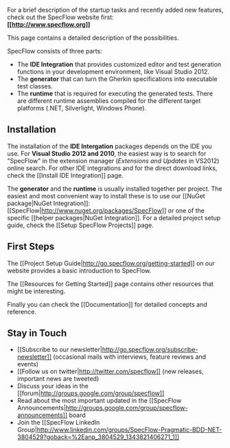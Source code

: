 For a brief description of the startup tasks and recently added new features, check out the SpecFlow website first: <br/>**[[http://www.specflow.org]]**

This page contains a detailed description of the possibilities.

SpecFlow consists of three parts:

* The **IDE Integration** that provides customized editor and test generation functions in your development environment, like Visual Studio 2012.
* The **generator** that can turn the Gherkin specifications into executable test classes.
* The **runtime** that is required for executing the generated tests. There are different runtime assemblies compiled for the different target platforms (.NET, Silverlight, Windows Phone). 

## Installation

The installation of the **IDE Intergation** packages depends on the IDE you use. For **Visual Studio 2012 and 2010**, the easiest way is to search for "SpecFlow" in the extension manager (_Extensions and Updates_ in VS2012) online search. For other IDE integrations and for the direct download links, check the [[Install IDE Integration]] page.

The **generator** and the **runtime** is usually installed together per project. The easiest and most convenient way to install these is to use our [[NuGet package|NuGet Integration]]: [[SpecFlow|http://www.nuget.org/packages/SpecFlow]] or one of the specific [[helper packages|NuGet Integration]]. For a detailed project setup guide, check the [[Setup SpecFlow Projects]] page.

## First Steps

The [[Project Setup Guide|http://go.specflow.org/getting-started]] on our website provides a basic introduction to SpecFlow.

The [[Resources for Getting Started]] page contains other resources that might be interesting.

Finally you can check the [[Documentation]] for detailed concepts and reference.

## Stay in Touch

* [[Subscribe to our newsletter|http://go.specflow.org/subscribe-newsletter]] (occasional mails with interviews, feature reviews and events)
* [[Follow us on twitter|http://twitter.com/specflow]] (new releases, important news are tweeted)
* Discuss your ideas in the [[forum|http://groups.google.com/group/specflow]]
* Read about the most important updated in the [[SpecFlow Announcements|http://groups.google.com/group/specflow-announcements]] board
* Join the [[SpecFlow LinkedIn Group|http://www.linkedin.com/groups/SpecFlow-Pragmatic-BDD-NET-3804529?goback=%2Eanp_3804529_1343821406271_1]]
